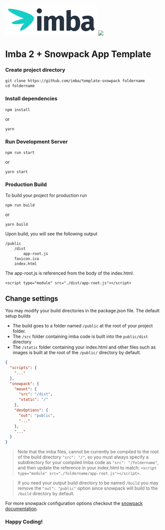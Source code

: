 <img height="100" src="https://github.com/imba/brand/blob/master/imba-web-logo.png"></a> 
<img height="100" src="https://avatars1.githubusercontent.com/u/44914786?s=200&v=4"></a>
# Imba 2 + Snowpack App Template

### Create project directory
```
git clone https://github.com/imba/template-snowpack foldername
cd foldername
```
### Install dependencies

```
npm install
```
or
```
yarn
```

### Run Development Server
```
npm run start
```
or
```
yarn start
```
### Production Build
To build your project for production run
```
npm run build
```
or
```
yarn build
```
Upon build, you will see the following output
```
/public
    /dist
        app-root.js
    favicon.ico
    index.html
```
The app-root.js is referenced from the body of the index.html.
```imba
<script type="module" src="./dist/app-root.js"></script>
```

## Change settings
You may modify your build directories in the package.json file.
The default setup builds
- The build goes to a folder named `/public` at the root of your project folder.
- The `/src` folder containing imba code is built into the `public/dist` directory
- The `/static` folder containing your index.html and other files such as images is built at the root of the `/public/` directory by default.


```json
{
  "scripts": {
    "..."
  },
  "snowpack": {
    "mount": {
      "src": "/dist",
      "static": "/"
    },
    "devOptions": {
      "out": "public",
      "..."
    },
    "..."
  }
}

```

> Note that the imba files, cannot be currently be compiled to the root of the build directory `"src": "/"`, so you must always specify a subdirectory for your compiled Imba code as `"src": "/foldername"`, and then update the reference in your index.html to match: `<script type="module" src="./foldername/app-root.js"></script>`.

> If you need your output build directory to be named `/build` you may remove the `"out": "public"` option since snowpack will build to the `/build` directory by default.

For more snowpack configuration options checkout the [snowpack documentation](https://www.snowpack.dev/#all-config-options).

### Happy Coding!
